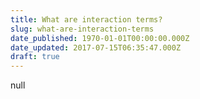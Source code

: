 ```yaml
---
title: What are interaction terms?
slug: what-are-interaction-terms
date_published: 1970-01-01T00:00:00.000Z
date_updated: 2017-07-15T06:35:47.000Z
draft: true
---
```


null
